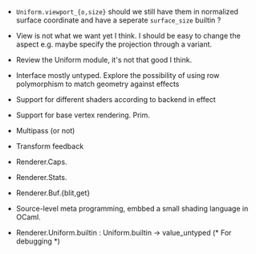 * `Uniform.viewport_{o,size}` should we still have them in 
  normalized surface coordinate and have a seperate `surface_size`
  builtin ? 
* View is not what we want yet I think. I should be easy to change 
  the aspect e.g. maybe specify the projection through a variant.
* Review the Uniform module, it's not that good I think. 
* Interface mostly untyped. Explore the possibility of using 
  row polymorphism to match geometry against effects
* Support for different shaders according to backend in effect
* Support for base vertex rendering. Prim.
* Multipass (or not) 
* Transform feedback 
* Renderer.Caps.
* Renderer.Stats.
* Renderer.Buf.{blit,get}
* Source-level meta programming, embbed a small shading language in
  OCaml.

* Renderer.Uniform.builtin : Uniform.builtin -> value_untyped 
  (* For debugging *) 
